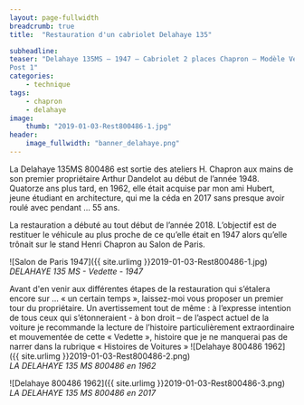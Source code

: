 ```yaml
---
layout: page-fullwidth
breadcrumb: true
title:  "Restauration d'un cabriolet Delahaye 135"

subheadline:  
teaser: "Delahaye 135MS – 1947 – Cabriolet 2 places Chapron – Modèle Vedette - 
Post 1"
categories:
    - technique
tags:
    - chapron
    - delahaye
image:
    thumb: "2019-01-03-Rest800486-1.jpg"
header:
    image_fullwidth: "banner_delahaye.png"
---
```



La Delahaye 135MS 800486 est sortie des ateliers H. Chapron aux mains de son premier propriétaire Arthur Dandelot au début de l’année 1948. Quatorze ans plus tard, en 1962, elle était acquise par mon ami Hubert, jeune étudiant en architecture, qui me la céda en 2017 sans presque avoir roulé avec pendant … 55 ans. 

La restauration a débuté au tout début de l’année 2018. L’objectif est de restituer le véhicule au plus proche de ce qu’elle était en 1947 alors qu’elle trônait sur le stand Henri Chapron au Salon de Paris.

![Salon de Paris 1947]({{ site.urlimg }}2019-01-03-Rest800486-1.jpg)
*DELAHAYE 135 MS - Vedette - 1947* 

Avant d'en venir aux différentes étapes de la restauration qui s’étalera encore sur … « un certain temps », laissez-moi vous proposer un premier tour du propriétaire. Un avertissement tout de même : à l’expresse intention de tous ceux qui s’étonneraient - à bon droit – de l’aspect actuel de la voiture je recommande la lecture de l’histoire particulièrement extraordinaire et mouvementée de cette « Vedette », histoire que je ne manquerai pas de narrer dans la rubrique « Histoires de Voitures »
![Delahaye 800486 1962]({{ site.urlimg }}2019-01-03-Rest800486-2.png)  
*LA DELAHAYE 135 MS 800486 en 1962*


![Delahaye 800486 1962]({{ site.urlimg }}2019-01-03-Rest800486-3.png)  
*LA DELAHAYE 135 MS 800486 en 2017*

